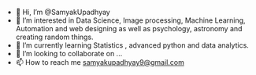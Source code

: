 - 👋 Hi, I’m @SamyakUpadhyay
- 👀 I’m interested in Data Science, Image processing, Machine Learning, Automation and web designing as well as psychology, astronomy and creating random things.
- 🌱 I’m currently learning Statistics , advanced python and data analytics.
- 💞️ I’m looking to collaborate on ...
- 📫 How to reach me samyakupadhyay9@gmail.com 

<!---
SamyakUpadhyay/SamyakUpadhyay is a ✨ special ✨ repository because its `README.md` (this file) appears on your GitHub profile.
You can click the Preview link to take a look at your changes.
--->
